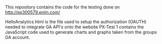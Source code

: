 This repository contains the code for the testing done on http://px300579.enjin.com/

HelloAnalytics.html is the file used to setup the authorization (OAUTH) needed to integrate GA API's onto the website
PX-Test 1 contains the JavaScript code used to generate charts and graphs taken from the groups GA account.
